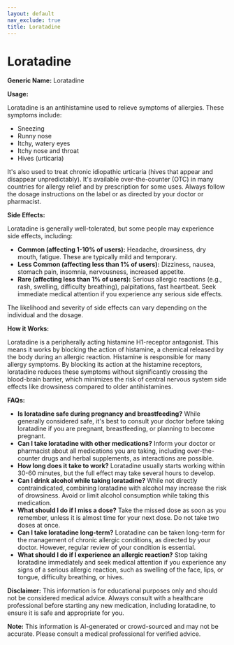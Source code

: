 ```yaml
---
layout: default
nav_exclude: true
title: Loratadine
---
```


# Loratadine

**Generic Name:** Loratadine

**Usage:**

Loratadine is an antihistamine used to relieve symptoms of allergies.  These symptoms include:

* Sneezing
* Runny nose
* Itchy, watery eyes
* Itchy nose and throat
* Hives (urticaria)

It's also used to treat chronic idiopathic urticaria (hives that appear and disappear unpredictably).  It's available over-the-counter (OTC) in many countries for allergy relief and by prescription for some uses.  Always follow the dosage instructions on the label or as directed by your doctor or pharmacist.

**Side Effects:**

Loratadine is generally well-tolerated, but some people may experience side effects, including:

* **Common (affecting 1-10% of users):**  Headache, drowsiness, dry mouth, fatigue.  These are typically mild and temporary.
* **Less Common (affecting less than 1% of users):** Dizziness, nausea, stomach pain, insomnia, nervousness, increased appetite.
* **Rare (affecting less than 1% of users):**  Serious allergic reactions (e.g., rash, swelling, difficulty breathing), palpitations, fast heartbeat.  Seek immediate medical attention if you experience any serious side effects.

The likelihood and severity of side effects can vary depending on the individual and the dosage.

**How it Works:**

Loratadine is a peripherally acting histamine H1-receptor antagonist.  This means it works by blocking the action of histamine, a chemical released by the body during an allergic reaction.  Histamine is responsible for many allergy symptoms. By blocking its action at the histamine receptors, loratadine reduces these symptoms without significantly crossing the blood-brain barrier, which minimizes the risk of central nervous system side effects like drowsiness compared to older antihistamines.

**FAQs:**

* **Is loratadine safe during pregnancy and breastfeeding?**  While generally considered safe, it's best to consult your doctor before taking loratadine if you are pregnant, breastfeeding, or planning to become pregnant.
* **Can I take loratadine with other medications?**  Inform your doctor or pharmacist about all medications you are taking, including over-the-counter drugs and herbal supplements, as interactions are possible.
* **How long does it take to work?**  Loratadine usually starts working within 30-60 minutes, but the full effect may take several hours to develop.
* **Can I drink alcohol while taking loratadine?** While not directly contraindicated, combining loratadine with alcohol may increase the risk of drowsiness.  Avoid or limit alcohol consumption while taking this medication.
* **What should I do if I miss a dose?**  Take the missed dose as soon as you remember, unless it is almost time for your next dose. Do not take two doses at once.
* **Can I take loratadine long-term?**  Loratadine can be taken long-term for the management of chronic allergic conditions, as directed by your doctor.  However, regular review of your condition is essential.
* **What should I do if I experience an allergic reaction?**  Stop taking loratadine immediately and seek medical attention if you experience any signs of a serious allergic reaction, such as swelling of the face, lips, or tongue, difficulty breathing, or hives.


**Disclaimer:** This information is for educational purposes only and should not be considered medical advice.  Always consult with a healthcare professional before starting any new medication, including loratadine, to ensure it is safe and appropriate for you.


**Note:** This information is AI-generated or crowd-sourced and may not be accurate. Please consult a medical professional for verified advice.